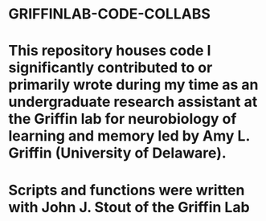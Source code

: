 # GRIFFINLAB-CODE-COLLABS
# This repository houses code I significantly contributed to or primarily wrote during my time as an undergraduate research assistant at the Griffin lab for neurobiology of learning and memory led by Amy L. Griffin (University of Delaware). 

# Scripts and functions were written with John J. Stout of the Griffin Lab
